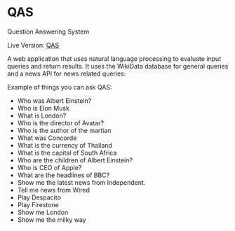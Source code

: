 # QAS
Question Answering System

Live Version: [QAS](https://hasali19.github.io/qas)

A web application that uses natural language processing to evaluate input queries and return results. It uses the WikiData database for general queries and a news API for news related queries:

Example of things you can ask QAS:
- Who was Albert Einstein?
- Who is Elon Musk
- What is London?
- Who is the director of Avatar?
- Who is the author of the martian
- What was Concorde
- What is the currency of Thailand
- What is the capital of South Africa
- Who are the children of Albert Einstein?
- Who is CEO of Apple?
- What are the headlines of BBC?
- Show me the latest news from Independent.
- Tell me news from Wired
- Play Despacito
- Play Firestone
- Show me London
- Show me the milky way